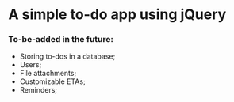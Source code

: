 # A simple to-do app using jQuery

### To-be-added in the future:
* Storing to-dos in a database;
* Users;
* File attachments;
* Customizable ETAs;
* Reminders;
